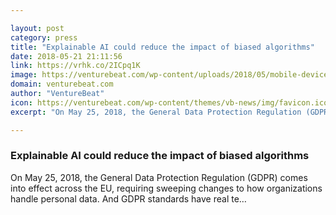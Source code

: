 ```yaml
---

layout: post
category: press
title: "Explainable AI could reduce the impact of biased algorithms"
date: 2018-05-21 21:11:56
link: https://vrhk.co/2ICpq1K
image: https://venturebeat.com/wp-content/uploads/2018/05/mobile-devices-emitting-data-in-a-crowd-of-people-picture-id522636128-1.jpg?fit=1024%2C768&strip=all
domain: venturebeat.com
author: "VentureBeat"
icon: https://venturebeat.com/wp-content/themes/vb-news/img/favicon.ico
excerpt: "On May 25, 2018, the General Data Protection Regulation (GDPR) comes into effect across the EU, requiring sweeping changes to how organizations handle personal data. And GDPR standards have real te…"

---
```


### Explainable AI could reduce the impact of biased algorithms

On May 25, 2018, the General Data Protection Regulation (GDPR) comes into effect across the EU, requiring sweeping changes to how organizations handle personal data. And GDPR standards have real te…